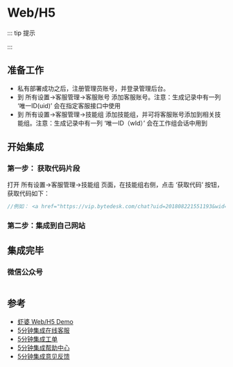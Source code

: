 # Web/H5

::: tip 提示

:::

## 准备工作

* 私有部署成功之后，注册管理员账号，并登录管理后台。
* 到 所有设置->客服管理->客服账号 添加客服账号。注意：生成记录中有一列 ‘唯一ID(uid)’ 会在指定客服接口中使用
* 到 所有设置->客服管理->技能组 添加技能组，并可将客服账号添加到相关技能组。注意：生成记录中有一列 ‘唯一ID（wId）’ 会在工作组会话中用到

## 开始集成

### 第一步： 获取代码片段

打开 所有设置->客服管理->技能组 页面，在技能组右侧，点击 ‘获取代码’ 按钮，获取代码如下：

```javascript
//例如： <a href="https://vip.bytedesk.com/chat?uid=201808221551193&wid=201902241647451&type=workGroup&aid=&ph=ph" target="_blank">在线客服</a>
```

### 第二步：集成到自己网站

## 集成完毕

### 微信公众号

<img :src="$withBase('/image/qrcode_xiaperio_430.jpg')" style="width:250px;"/>

## 参考

* [虾婆 Web/H5 Demo](https://github.com/xiaper/web)
* [5分钟集成在线客服](https://github.com/xiaper/web/tree/master/kefu)
* [5分钟集成工单](https://github.com/xiaper/web/tree/master/ticket)
* [5分钟集成帮助中心](https://github.com/xiaper/web/tree/master/support)
* [5分钟集成意见反馈](https://github.com/xiaper/web/tree/master/feedback)
